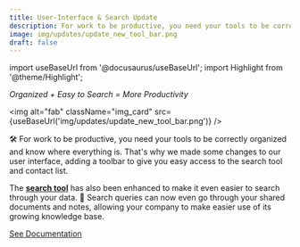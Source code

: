 ```yaml
---
title: User-Interface & Search Update
description: For work to be productive, you need your tools to be correctly organized and know where everything is. That's why we made some changes to our user interface, adding a toolbar to give you easy access to the search tool and contact list.  The search tool has also been enhanced to make it even easier to search through your data. Search queries can now even go through your shared documents and notes, allowing your company to make easier use of its growing knowledge base.
image: img/updates/update_new_tool_bar.png
draft: false
---
```


import useBaseUrl from '@docusaurus/useBaseUrl'; 
import Highlight from '@theme/Highlight';

<div className="align-center">
<div className="card">
<div className="card__header">

<span className="hero__subtitle"><em>

Organized + Easy to Search = More Productivity

</em></span>

</div>
<div className="card__image">

<img alt="fab" className="img_card" src={useBaseUrl('img/updates/update_new_tool_bar.png')} />
<br/>

</div>
<div className="card__body">

🛠 For work to be productive, you need your tools to be correctly organized and know where everything is. That's why we made some changes to our user interface, adding a toolbar to give you easy access to the search tool and contact list. 

The [**search tool**](/docs/documentation/client/client_search) has also been enhanced to make it even easier to search through your data. 🔎 Search queries can now even go through your shared documents and notes, allowing your company to make easier use of its growing knowledge base.

</div>
<div className="card__footer text-center align-padding-center">

<a className="button button--info button--block" href="/docs/documentation/client/layout">See Documentation</a>
<br/>

</div>
</div>
</div>
